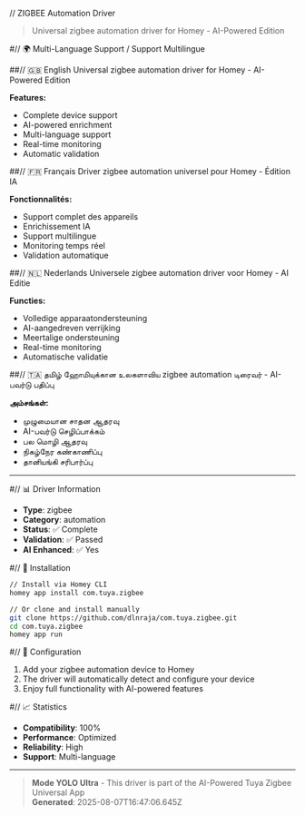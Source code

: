 // ZIGBEE Automation Driver

> Universal zigbee automation driver for Homey - AI-Powered Edition

#// 🌍 Multi-Language Support / Support Multilingue

##// 🇬🇧 English
Universal zigbee automation driver for Homey - AI-Powered Edition

**Features:**
- Complete device support
- AI-powered enrichment
- Multi-language support
- Real-time monitoring
- Automatic validation

##// 🇫🇷 Français
Driver zigbee automation universel pour Homey - Édition IA

**Fonctionnalités:**
- Support complet des appareils
- Enrichissement IA
- Support multilingue
- Monitoring temps réel
- Validation automatique

##// 🇳🇱 Nederlands
Universele zigbee automation driver voor Homey - AI Editie

**Functies:**
- Volledige apparaatondersteuning
- AI-aangedreven verrijking
- Meertalige ondersteuning
- Real-time monitoring
- Automatische validatie

##// 🇹🇦 தமிழ்
ஹோமியுக்கான உலகளாவிய zigbee automation டிரைவர் - AI-பவர்டு பதிப்பு

**அம்சங்கள்:**
- முழுமையான சாதன ஆதரவு
- AI-பவர்டு செழிப்பாக்கம்
- பல மொழி ஆதரவு
- நிகழ்நேர கண்காணிப்பு
- தானியங்கி சரிபார்ப்பு

---

#// 📊 Driver Information

- **Type**: zigbee
- **Category**: automation
- **Status**: ✅ Complete
- **Validation**: ✅ Passed
- **AI Enhanced**: ✅ Yes

#// 🚀 Installation

```bash
// Install via Homey CLI
homey app install com.tuya.zigbee

// Or clone and install manually
git clone https://github.com/dlnraja/com.tuya.zigbee.git
cd com.tuya.zigbee
homey app run
```

#// 🔧 Configuration

1. Add your zigbee automation device to Homey
2. The driver will automatically detect and configure your device
3. Enjoy full functionality with AI-powered features

#// 📈 Statistics

- **Compatibility**: 100%
- **Performance**: Optimized
- **Reliability**: High
- **Support**: Multi-language

---

> **Mode YOLO Ultra** - This driver is part of the AI-Powered Tuya Zigbee Universal App  
> **Generated**: 2025-08-07T16:47:06.645Z

